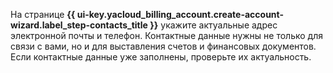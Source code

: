 На странице **{{ ui-key.yacloud_billing_account.create-account-wizard.label_step-contacts_title }}** укажите актуальные адрес электронной почты и телефон. Контактные данные нужны не только для связи с вами, но и для выставления счетов и финансовых документов. Если контактные данные уже заполнены, проверьте их актуальность.